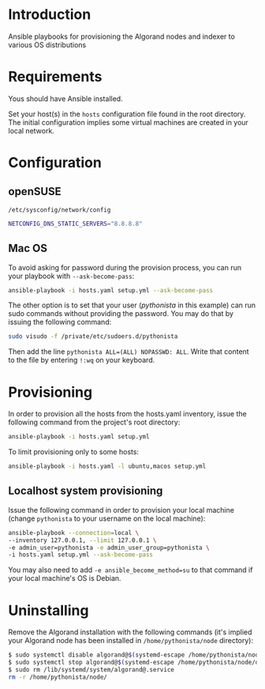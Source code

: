 # Introduction

Ansible playbooks for provisioning the Algorand nodes and indexer to various OS distributions


# Requirements

Yous should have Ansible installed.




Set your host(s) in the `hosts` configuration file found in the root directory. The initial configuration implies some virtual machines are created in your local network.

# Configuration

## openSUSE

`/etc/sysconfig/network/config`
```bash
NETCONFIG_DNS_STATIC_SERVERS="8.8.8.8"
```

## Mac OS

To avoid asking for password during the provision process, you can run your playbook with `--ask-become-pass`:

```bash
ansible-playbook -i hosts.yaml setup.yml --ask-become-pass
```

The other option is to set that your user (*pythonista* in this example) can run sudo commands without providing the password. You may do that by issuing the following command:

```bash
sudo visudo -f /private/etc/sudoers.d/pythonista
```

Then add the line `pythonista ALL=(ALL) NOPASSWD: ALL`. Write that content to the file by entering `!:wq` on your keyboard.


# Provisioning


In order to provision all the hosts from the hosts.yaml inventory, issue the following command from the project's root directory:

```bash
ansible-playbook -i hosts.yaml setup.yml
```

To limit provisioning only to some hosts:

```bash
ansible-playbook -i hosts.yaml -l ubuntu,macos setup.yml
```

## Localhost system provisioning

Issue the following command in order to provision your local machine (change `pythonista` to your username on the local machine):

```bash
ansible-playbook --connection=local \
--inventory 127.0.0.1, --limit 127.0.0.1 \
-e admin_user=pythonista -e admin_user_group=pythonista \
-i hosts.yaml setup.yml --ask-become-pass
```

You may also need to add `-e ansible_become_method=su` to that command if your local machine's OS is Debian.


# Uninstalling

Remove the Algorand installation with the following commands
(it's implied your Algorand node has been installed in `/home/pythonista/node` directory):

```bash
$ sudo systemctl disable algorand@$(systemd-escape /home/pythonista/node/data)
$ sudo systemctl stop algorand@$(systemd-escape /home/pythonista/node/data)
$ sudo rm /lib/systemd/system/algorand@.service
rm -r /home/pythonista/node/
```
